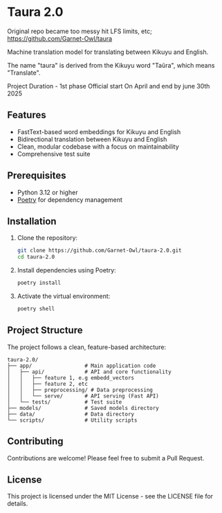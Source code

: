 # Taura 2.0

Original repo became too messy hit LFS limits, etc; https://github.com/Garnet-Owl/taura

Machine translation model for translating between Kikuyu and English.

The name "taura" is derived from the Kikuyu word "Taũra", which means "Translate".

Project Duration - 1st phase Official start On April and end by june 30th 2025

## Features

- FastText-based word embeddings for Kikuyu and English
- Bidirectional translation between Kikuyu and English
- Clean, modular codebase with a focus on maintainability
- Comprehensive test suite

## Prerequisites

- Python 3.12 or higher
- [Poetry](https://python-poetry.org/docs/#installation) for dependency management

## Installation

1. Clone the repository:
   ```bash
   git clone https://github.com/Garnet-Owl/taura-2.0.git
   cd taura-2.0
   ```

2. Install dependencies using Poetry:
   ```bash
   poetry install
   ```

3. Activate the virtual environment:
   ```bash
   poetry shell
   ```

## Project Structure

The project follows a clean, feature-based architecture:

```
taura-2.0/
├── app/                 # Main application code
│   ├── api/             # API and core functionality
│   │   ├── feature 1, e.g embedd_vectors
│   │   ├── feature 2, etc
│   │   ├── preprocessing/ # Data preprocessing
│   │   └── serve/       # API serving (Fast API)
│   └── tests/           # Test suite
├── models/              # Saved models directory
├── data/                # Data directory
└── scripts/             # Utility scripts
```

## Contributing

Contributions are welcome! Please feel free to submit a Pull Request.

## License

This project is licensed under the MIT License - see the LICENSE file for details.
